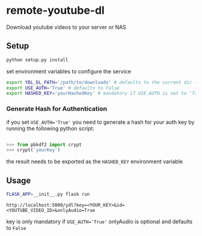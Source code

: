 # remote-youtube-dl
Download youtube videos to your server or NAS

## Setup

```bash
python setup.py install
```

set environment variables to configure the service

```bash
export YDL_DL_PATH='/path/to/downloads' # defaults to the current dir (ommit the trailing '/' !)
export USE_AUTH='True' # defaults to False
export HASHED_KEY='yourHashedKey' # mandatory if USE_AUTH is set to 'True'
```

### Generate Hash for Authentication

if you set `USE_AUTH='True'` you need to generate a hash for your auth key by running the following python script:

```python

>>> from pbkdf2 import crypt
>>> crypt('yourKey')

```

the result needs to be exported as the `HASHED_KEY` environment variable

## Usage

```bash
FLASK_APP=__init__.py flask run
```

`http://localhost:5000/ydl?key=<YOUR_KEY>&id=<YOUTUBE_VIDEO_ID>&onlyAudio=True`

key is only mandatory if `USE_AUTH='True'` 
onlyAudio is optional and defaults to `False`
